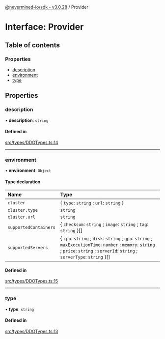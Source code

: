 [@nevermined-io/sdk - v3.0.28](../code-reference.md) / Provider

# Interface: Provider

## Table of contents

### Properties

- [description](Provider.md#description)
- [environment](Provider.md#environment)
- [type](Provider.md#type)

## Properties

### description

• **description**: `string`

#### Defined in

[src/types/DDOTypes.ts:14](https://github.com/nevermined-io/sdk-js/blob/2c5b70a398b96158415b2a3c97669bf5963dd8f3/src/types/DDOTypes.ts#L14)

---

### environment

• **environment**: `Object`

#### Type declaration

| Name                  | Type                                                                                                                                                                                |
| :-------------------- | :---------------------------------------------------------------------------------------------------------------------------------------------------------------------------------- |
| `cluster`             | \{ `type`: `string` ; `url`: `string` }                                                                                                                                             |
| `cluster.type`        | `string`                                                                                                                                                                            |
| `cluster.url`         | `string`                                                                                                                                                                            |
| `supportedContainers` | \{ `checksum`: `string` ; `image`: `string` ; `tag`: `string` }[]                                                                                                                   |
| `supportedServers`    | \{ `cpu`: `string` ; `disk`: `string` ; `gpu`: `string` ; `maxExecutionTime`: `number` ; `memory`: `string` ; `price`: `string` ; `serverId`: `string` ; `serverType`: `string` }[] |

#### Defined in

[src/types/DDOTypes.ts:15](https://github.com/nevermined-io/sdk-js/blob/2c5b70a398b96158415b2a3c97669bf5963dd8f3/src/types/DDOTypes.ts#L15)

---

### type

• **type**: `string`

#### Defined in

[src/types/DDOTypes.ts:13](https://github.com/nevermined-io/sdk-js/blob/2c5b70a398b96158415b2a3c97669bf5963dd8f3/src/types/DDOTypes.ts#L13)
